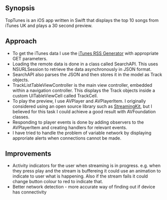 ## Synopsis

TopTunes is an iOS app written in Swift that displays the top 10 songs from iTunes UK and plays a 30 second preview.

## Approach

- To get the iTunes data I use the [iTunes RSS Generator](https://itunes.apple.com/rss/generator/) with appropriate GET parameters.
- Loading the remote data is done in a class called SearchAPI.  This uses NSURLSession to retrieve the data asynchronously in JSON format.  
- SearchAPI also parses the JSON and then stores it in the model as Track objects.
- TrackListTableViewController is the main view controller, embedded within a navigation controller.  This displays the Track objects inside a custom UITableViewCell called TrackCell.
- To play the preview, I use AVPlayer and AVPlayerItem.  I originally considered using an open source library such as [StreamingKit](https://github.com/tumtumtum/StreamingKit), but I believed for this task I could achieve a good result with AVFoundation classes.
- Responding to player events is done by adding observers to the AVPlayerItem and creating handlers for relevant events.
- I have tried to handle the problem of variable network by displaying approriate alerts when connections cannot be made.  

## Improvements

- Activity indicators for the user when streaming is in progress.  e.g. when they press play and the stream is buffereing it could use an animation to indicate to user what is happening.  Also if the stream fails it could change button colour to red to indicate that.
- Better network detection - more accurate way of finding out if device has connectivity

